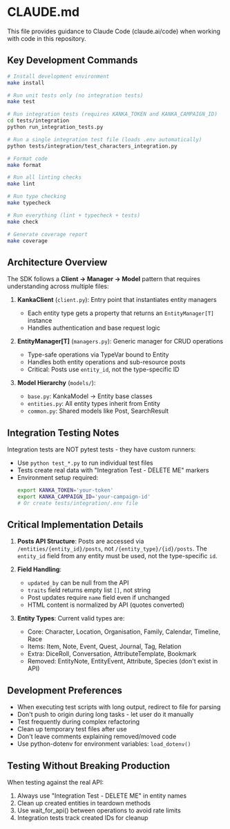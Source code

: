 # CLAUDE.md

This file provides guidance to Claude Code (claude.ai/code) when working with code in this repository.

## Key Development Commands

```bash
# Install development environment
make install

# Run unit tests only (no integration tests)
make test

# Run integration tests (requires KANKA_TOKEN and KANKA_CAMPAIGN_ID)
cd tests/integration
python run_integration_tests.py

# Run a single integration test file (loads .env automatically)
python tests/integration/test_characters_integration.py

# Format code
make format

# Run all linting checks
make lint

# Run type checking
make typecheck

# Run everything (lint + typecheck + tests)
make check

# Generate coverage report
make coverage
```

## Architecture Overview

The SDK follows a **Client → Manager → Model** pattern that requires understanding across multiple files:

1. **KankaClient** (`client.py`): Entry point that instantiates entity managers
   - Each entity type gets a property that returns an `EntityManager[T]` instance
   - Handles authentication and base request logic

2. **EntityManager[T]** (`managers.py`): Generic manager for CRUD operations
   - Type-safe operations via TypeVar bound to Entity
   - Handles both entity operations and sub-resource posts
   - Critical: Posts use `entity_id`, not the type-specific ID

3. **Model Hierarchy** (`models/`):
   - `base.py`: KankaModel → Entity base classes
   - `entities.py`: All entity types inherit from Entity
   - `common.py`: Shared models like Post, SearchResult

## Integration Testing Notes

Integration tests are NOT pytest tests - they have custom runners:
- Use `python test_*.py` to run individual test files
- Tests create real data with "Integration Test - DELETE ME" markers
- Environment setup required:
  ```bash
  export KANKA_TOKEN='your-token'
  export KANKA_CAMPAIGN_ID='your-campaign-id'
  # Or create tests/integration/.env file
  ```

## Critical Implementation Details

1. **Posts API Structure**: Posts are accessed via `/entities/{entity_id}/posts`, not `/{entity_type}/{id}/posts`. The `entity_id` field from any entity must be used, not the type-specific `id`.

2. **Field Handling**:
   - `updated_by` can be null from the API
   - `traits` field returns empty list `[]`, not string
   - Post updates require `name` field even if unchanged
   - HTML content is normalized by API (quotes converted)

3. **Entity Types**: Current valid types are:
   - Core: Character, Location, Organisation, Family, Calendar, Timeline, Race
   - Items: Item, Note, Event, Quest, Journal, Tag, Relation
   - Extra: DiceRoll, Conversation, AttributeTemplate, Bookmark
   - Removed: EntityNote, EntityEvent, Attribute, Species (don't exist in API)

## Development Preferences

- When executing test scripts with long output, redirect to file for parsing
- Don't push to origin during long tasks - let user do it manually
- Test frequently during complex refactoring
- Clean up temporary test files after use
- Don't leave comments explaining removed/moved code
- Use python-dotenv for environment variables: `load_dotenv()`

## Testing Without Breaking Production

When testing against the real API:
1. Always use "Integration Test - DELETE ME" in entity names
2. Clean up created entities in teardown methods
3. Use wait_for_api() between operations to avoid rate limits
4. Integration tests track created IDs for cleanup